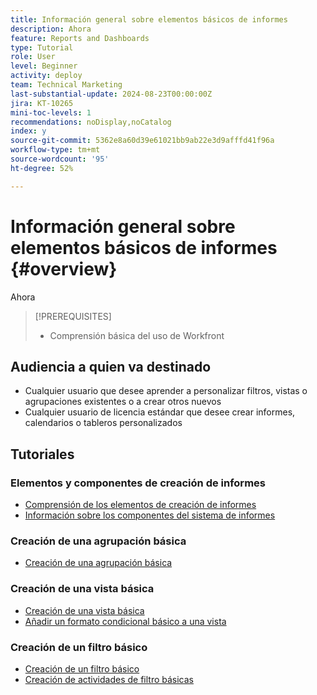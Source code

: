 ```yaml
---
title: Información general sobre elementos básicos de informes
description: Ahora
feature: Reports and Dashboards
type: Tutorial
role: User
level: Beginner
activity: deploy
team: Technical Marketing
last-substantial-update: 2024-08-23T00:00:00Z
jira: KT-10265
mini-toc-levels: 1
recommendations: noDisplay,noCatalog
index: y
source-git-commit: 5362e8a60d39e61021bb9ab22e3d9afffd41f96a
workflow-type: tm+mt
source-wordcount: '95'
ht-degree: 52%

---
```



# Información general sobre elementos básicos de informes {#overview}

Ahora

>[!PREREQUISITES]
>
>* Comprensión básica del uso de Workfront

## Audiencia a quien va destinado

* Cualquier usuario que desee aprender a personalizar filtros, vistas o agrupaciones existentes o a crear otros nuevos
* Cualquier usuario de licencia estándar que desee crear informes, calendarios o tableros personalizados

## Tutoriales

### Elementos y componentes de creación de informes

* [Comprensión de los elementos de creación de informes](/help/reporting/basic-reporting/reporting-elements.md)
* [Información sobre los componentes del sistema de informes](/help/reporting/basic-reporting/reporting-components.md)

### Creación de una agrupación básica

* [Creación de una agrupación básica](/help/reporting/basic-reporting/create-a-basic-grouping.md)

### Creación de una vista básica

* [Creación de una vista básica](/help/reporting/basic-reporting/create-a-basic-view.md)
* [Añadir un formato condicional básico a una vista](/help/reporting/basic-reporting/add-basic-conditional-formatting-to-a-view.md)

### Creación de un filtro básico

* [Creación de un filtro básico](/help/reporting/basic-reporting/create-a-basic-filter.md)
* [Creación de actividades de filtro básicas](/help/reporting/basic-reporting/create-a-basic-filter-activity.md)

